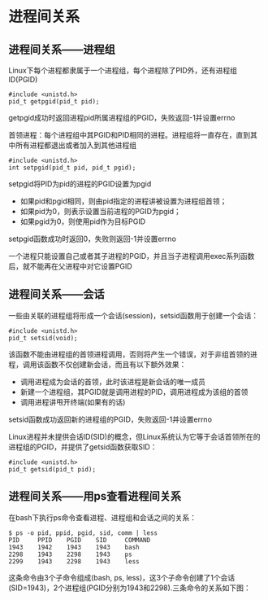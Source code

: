 # 进程间关系

## 进程间关系——进程组

Linux下每个进程都隶属于一个进程组，每个进程除了PID外，还有进程组ID(PGID)

```
#include <unistd.h>
pid_t getpgid(pid_t pid);
```

getpgid成功时返回进程pid所属进程组的PGID，失败返回-1并设置errno

首领进程：每个进程组中其PGID和PID相同的进程。进程组将一直存在，直到其中所有进程都退出或者加入到其他进程组

```
#include <unistd.h>
int setpgid(pid_t pid, pid_t pgid);
```

setpgid将PID为pid的进程的PGID设置为pgid
- 如果pid和pgid相同，则由pid指定的进程讲被设置为进程组首领；
- 如果pid为0，则表示设置当前进程的PGID为pgid；
- 如果pgid为0，则使用pid作为目标PGID

setpgid函数成功时返回0，失败则返回-1并设置errno

一个进程只能设置自己或者其子进程的PGID，并且当子进程调用exec系列函数后，就不能再在父进程中对它设置PGID

## 进程间关系——会话

一些由关联的进程组将形成一个会话(session)，setsid函数用于创建一个会话：

```
#include <unistd.h>
pid_t setsid(void);
```

该函数不能由进程组的首领进程调用，否则将产生一个错误，对于非组首领的进程，调用该函数不仅创建新会话，而且有以下额外效果：
- 调用进程成为会话的首领，此时该进程是新会话的唯一成员
- 新建一个进程组，其PGID就是调用进程的PID，调用进程成为该组的首领
- 调用进程讲甩开终端(如果有的话)

setsid函数成功返回新的进程组的PGID，失败返回-1并设置errno

Linux进程并未提供会话ID(SID)的概念，但Linux系统认为它等于会话首领所在的进程组的PGID，并提供了getsid函数获取SID：
```
#include <unistd.h>
pid_t getsid(pid_t pid);
```

## 进程间关系——用ps查看进程间关系

在bash下执行ps命令查看进程、进程组和会话之间的关系：

```
$ ps -o pid, ppid, pgid, sid, comm | less
PID     PPID    PGID    SID     COMMAND
1943    1942    1943    1943    bash
2298    1943    2298    1943    ps
2299    1943    2298    1943    less
```

这条命令由3个子命令组成(bash, ps, less)，这3个子命令创建了1个会话(SID=1943)，2个进程组(PGID分别为1943和2298).三条命令的关系如下图：


